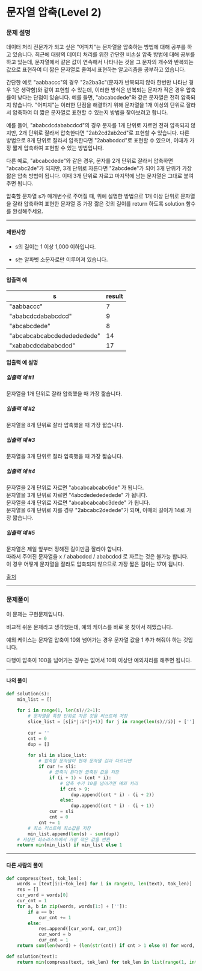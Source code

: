 # 문자열 압축(Level 2)

### 문제 설명

데이터 처리 전문가가 되고 싶은 "어피치"는 문자열을 압축하는 방법에 대해 공부를 하고 있습니다. 최근에 대량의 데이터 처리를 위한 간단한 비손실 압축 방법에 대해 공부를 하고 있는데, 문자열에서 같은 값이 연속해서 나타나는 것을 그 문자의 개수와 반복되는 값으로 표현하여 더 짧은 문자열로 줄여서 표현하는 알고리즘을 공부하고 있습니다.   

간단한 예로 "aabbaccc"의 경우 "2a2ba3c"(문자가 반복되지 않아 한번만 나타난 경우 1은 생략함)와 같이 표현할 수 있는데, 이러한 방식은 반복되는 문자가 적은 경우 압축률이 낮다는 단점이 있습니다. 예를 들면, "abcabcdede"와 같은 문자열은 전혀 압축되지 않습니다. "어피치"는 이러한 단점을 해결하기 위해 문자열을 1개 이상의 단위로 잘라서 압축하여 더 짧은 문자열로 표현할 수 있는지 방법을 찾아보려고 합니다.   

예를 들어, "ababcdcdababcdcd"의 경우 문자를 1개 단위로 자르면 전혀 압축되지 않지만, 2개 단위로 잘라서 압축한다면 "2ab2cd2ab2cd"로 표현할 수 있습니다. 다른 방법으로 8개 단위로 잘라서 압축한다면 "2ababcdcd"로 표현할 수 있으며, 이때가 가장 짧게 압축하여 표현할 수 있는 방법입니다.   

다른 예로, "abcabcdede"와 같은 경우, 문자를 2개 단위로 잘라서 압축하면 "abcabc2de"가 되지만, 3개 단위로 자른다면 "2abcdede"가 되어 3개 단위가 가장 짧은 압축 방법이 됩니다. 이때 3개 단위로 자르고 마지막에 남는 문자열은 그대로 붙여주면 됩니다.   

압축할 문자열 s가 매개변수로 주어질 때, 위에 설명한 방법으로 1개 이상 단위로 문자열을 잘라 압축하여 표현한 문자열 중 가장 짧은 것의 길이를 return 하도록 solution 함수를 완성해주세요.   

---

#### 제한사항

* s의 길이는 1 이상 1,000 이하입니다.

* s는 알파벳 소문자로만 이루어져 있습니다.

---

#### 입출력 예

|s|	result|
|-|-|
|"aabbaccc"|	7|
|"ababcdcdababcdcd"|	9|
|"abcabcdede"|	8|
|"abcabcabcabcdededededede"|	14|
|"xababcdcdababcdcd"|	17|

#### 입출력 예 설명

##### 입출력 예 #1

문자열을 1개 단위로 잘라 압축했을 때 가장 짧습니다.

##### 입출력 예 #2

문자열을 8개 단위로 잘라 압축했을 때 가장 짧습니다.

##### 입출력 예 #3

문자열을 3개 단위로 잘라 압축했을 때 가장 짧습니다.

##### 입출력 예 #4

문자열을 2개 단위로 자르면 "abcabcabcabc6de" 가 됩니다.   
문자열을 3개 단위로 자르면 "4abcdededededede" 가 됩니다.   
문자열을 4개 단위로 자르면 "abcabcabcabc3dede" 가 됩니다.   
문자열을 6개 단위로 자를 경우 "2abcabc2dedede"가 되며, 이때의 길이가 14로 가장 짧습니다.   

##### 입출력 예 #5

문자열은 제일 앞부터 정해진 길이만큼 잘라야 합니다.   
따라서 주어진 문자열을 x / ababcdcd / ababcdcd 로 자르는 것은 불가능 합니다.   
이 경우 어떻게 문자열을 잘라도 압축되지 않으므로 가장 짧은 길이는 17이 됩니다.   

[출처](https://programmers.co.kr/learn/courses/30/lessons/42891)

---

### 문제풀이

이 문제는 구현문제입니다.   

비교적 쉬운 문제라고 생각했는데, 예외 케이스를 바로 못 찾아서 헤맸습니다.   

예외 케이스는 문자열 압축이 10회 넘어가는 경우 문자열 값을 1 추가 해줘야 하는 것입니다.   

다행이 압축이 100을 넘어가는 경우는 없어서 10회 이상만 예외처리를 해주면 됩니다.   

---

#### 나의 풀이

~~~python
def solution(s):
    min_list = []
    
    for i in range(1, len(s)//2+1):
        # 문자열을 특정 단위로 자른 것을 리스트에 저장
        slice_list = [s[i*j:i*(j+1)] for j in range(len(s)//i)] + ['']
        
        cur = ''
        cnt = 0
        dup = []
        
        for sli in slice_list:
            # 압축할 문자열이 현재 문자열 값과 다르다면
            if cur != sli:
                # 압축이 된다면 압축된 값을 저장
                if (i + 1) < (cnt * i):
                    # 압축 수가 10을 넘어가면 예외 처리
                    if cnt > 9:
                        dup.append((cnt * i) - (i + 2))
                    else:
                        dup.append((cnt * i) - (i + 1))
                cur = sli
                cnt = 0
            cnt += 1
        # 최소 리스트에 최소값을 저장
        min_list.append(len(s) - sum(dup))
    # 저장된 최소리스트에서 가장 작은 값을 반환
    return min(min_list) if min_list else 1
~~~

---

#### 다른 사람의 풀이

~~~python
def compress(text, tok_len):
    words = [text[i:i+tok_len] for i in range(0, len(text), tok_len)]
    res = []
    cur_word = words[0]
    cur_cnt = 1
    for a, b in zip(words, words[1:] + ['']):
        if a == b:
            cur_cnt += 1
        else:
            res.append([cur_word, cur_cnt])
            cur_word = b
            cur_cnt = 1
    return sum(len(word) + (len(str(cnt)) if cnt > 1 else 0) for word, cnt in res)

def solution(text):
    return min(compress(text, tok_len) for tok_len in list(range(1, int(len(text)/2) + 1)) + [len(text)])
~~~
